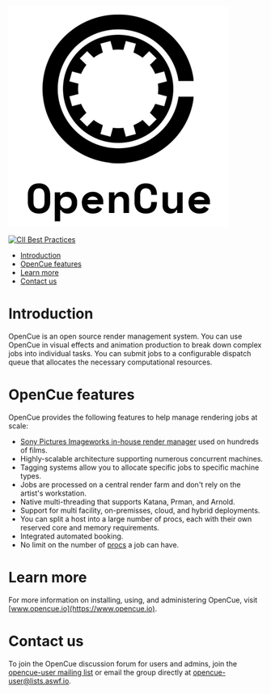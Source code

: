 ![OpenCue](/images/opencue_logo_with_text.png)

[![CII Best Practices](https://bestpractices.coreinfrastructure.org/projects/2837/badge)](https://bestpractices.coreinfrastructure.org/projects/2837)

- [Introduction](#Introduction)
- [OpenCue features](#OpenCue-features)
- [Learn more](#Learn-more)
- [Contact us](#Contact-us)

# Introduction

OpenCue is an open source render management system. You can use OpenCue in
visual effects and animation production to break down complex jobs into
individual tasks. You can submit jobs to a configurable dispatch queue that
allocates the necessary computational resources.

# OpenCue features

OpenCue provides the following features to help manage rendering jobs at scale:

- [Sony Pictures Imageworks in-house render manager](https://www.opencue.io/docs/concepts/spi-case-study/)
  used on hundreds of films.
- Highly-scalable architecture supporting numerous concurrent machines.
- Tagging systems allow you to allocate specific jobs to specific machine
  types.
- Jobs are processed on a central render farm and don't rely on the artist's
  workstation.
- Native multi-threading that supports Katana, Prman, and Arnold.
- Support for multi facility, on-premisses, cloud, and hybrid deployments.
- You can split a host into a large number of procs, each with their own
  reserved core and memory requirements.
- Integrated automated booking.
- No limit on the number of [procs](https://www.opencue.io/docs/concepts/glossary/#proc) a job can have.

# Learn more

For more information on installing, using, and administering OpenCue, visit
[www.opencue.io](https://www.opencue.io).

# Contact us

To join the OpenCue discussion forum for users and admins, join the
[opencue-user mailing list](https://lists.aswf.io/g/opencue-user) or email the
group directly at <opencue-user@lists.aswf.io>.
